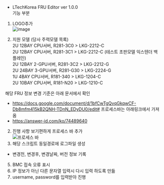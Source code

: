 - LTechKorea FRU Editor ver 1.0.0  
기능 부분  
1. LOGO추가  
![image](https://user-images.githubusercontent.com/89372983/134866262-834b2aa3-9178-47fb-91df-417d4d52042e.png)

                                                                                                                   
2. 지원 모델 (당사 주력모델 목록)  
2U 12BAY CPU서버,  R281-3C0 > LKG-2212-C  
2U 12BAY CPU서버,  R281-3C1 > LKG-2212-C (테스트 초판모델 익스텐더 백플레인)  
2U 12BAY 2-GPU서버,  R281-3C2 > LKG-2212-G  
2U 24BAY 3-GPU서버,  R281-G30 > LKG-2224-G  
1U 4BAY CPU서버,  R181-340 > LKG-1204-C  
2U 10BAY CPU서버,  R181-N20 > LKG-1210-C  

해당 FRU 정보 변경 기준은 아래 문서에서 확인  
- https://docs.google.com/document/d/1bfCwTgQvqGkqwCF-Db8mfm415kB2QNH-TDnN_EDyDU0/edit#
프로세스바는 아래링크에서 가져옴
- https://answer-id.com/ko/74489640

2. 진행 사항 보기편하게 프로세스 바 추가  
![프로세스 바](https://user-images.githubusercontent.com/89372983/134865368-a258219a-9955-47b4-b2c8-519e74ff3331.png)
4. 해당 스크립트 동일경로에 로그파일 생성  
- 변경전, 변경후, 변경날짜, 버전 정보 기록  
5. BMC 접속 오류 표시  
6. IP 정보가 아닌 다른 문자열 입력시 다시 입력 하도록 만듦  
7. username, password를 입력받아 진행  
